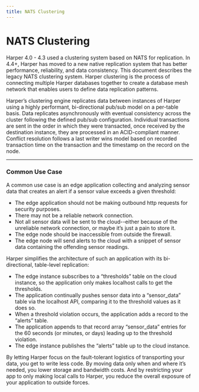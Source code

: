 ```yaml
---
title: NATS Clustering
---
```


# NATS Clustering

Harper 4.0 - 4.3 used a clustering system based on NATS for replication. In 4.4+, Harper has moved to a new native replication system that has better performance, reliability, and data consistency. This document describes the legacy NATS clustering system. Harper clustering is the process of connecting multiple Harper databases together to create a database mesh network that enables users to define data replication patterns.

Harper’s clustering engine replicates data between instances of Harper using a highly performant, bi-directional pub/sub model on a per-table basis. Data replicates asynchronously with eventual consistency across the cluster following the defined pub/sub configuration. Individual transactions are sent in the order in which they were transacted, once received by the destination instance, they are processed in an ACID-compliant manner. Conflict resolution follows a last writer wins model based on recorded transaction time on the transaction and the timestamp on the record on the node.

***

### Common Use Case

A common use case is an edge application collecting and analyzing sensor data that creates an alert if a sensor value exceeds a given threshold:

* The edge application should not be making outbound http requests for security purposes.
* There may not be a reliable network connection.
* Not all sensor data will be sent to the cloud--either because of the unreliable network connection, or maybe it’s just a pain to store it.
* The edge node should be inaccessible from outside the firewall.
* The edge node will send alerts to the cloud with a snippet of sensor data containing the offending sensor readings.

Harper simplifies the architecture of such an application with its bi-directional, table-level replication:

* The edge instance subscribes to a “thresholds” table on the cloud instance, so the application only makes localhost calls to get the thresholds.
* The application continually pushes sensor data into a “sensor\_data” table via the localhost API, comparing it to the threshold values as it does so.
* When a threshold violation occurs, the application adds a record to the “alerts” table.
* The application appends to that record array “sensor\_data” entries for the 60 seconds (or minutes, or days) leading up to the threshold violation.
* The edge instance publishes the “alerts” table up to the cloud instance.

By letting Harper focus on the fault-tolerant logistics of transporting your data, you get to write less code. By moving data only when and where it’s needed, you lower storage and bandwidth costs. And by restricting your app to only making local calls to Harper, you reduce the overall exposure of your application to outside forces.
